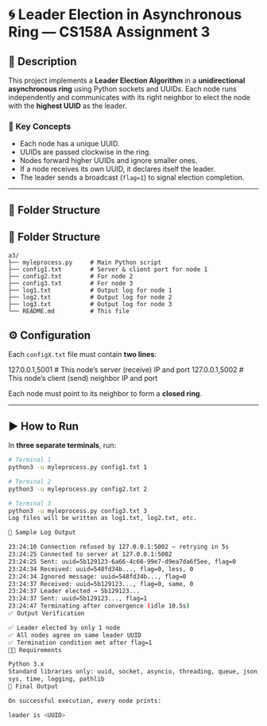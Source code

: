 # 🌀 Leader Election in Asynchronous Ring — CS158A Assignment 3

## 📌 Description
This project implements a **Leader Election Algorithm** in a 
**unidirectional asynchronous ring** using Python sockets and UUIDs. Each 
node runs independently and communicates with its right neighbor to elect 
the node with the **highest UUID** as the leader.

### 🧠 Key Concepts
- Each node has a unique UUID.
- UUIDs are passed clockwise in the ring.
- Nodes forward higher UUIDs and ignore smaller ones.
- If a node receives its own UUID, it declares itself the leader.
- The leader sends a broadcast (`flag=1`) to signal election completion.

---

## 📁 Folder Structure

## 📁 Folder Structure

```
a3/
├── myleprocess.py     # Main Python script
├── config1.txt        # Server & client port for node 1
├── config2.txt        # For node 2
├── config3.txt        # For node 3
├── log1.txt           # Output log for node 1
├── log2.txt           # Output log for node 2
├── log3.txt           # Output log for node 3
└── README.md          # This file
```

## ⚙️ Configuration

Each `configX.txt` file must contain **two lines**:

127.0.0.1,5001 # This node’s server (receive) IP and port
127.0.0.1,5002 # This node’s client (send) neighbor IP and port


Each node must point to its neighbor to form a **closed ring**.

---

## ▶️ How to Run

In **three separate terminals**, run:

```bash
# Terminal 1
python3 -u myleprocess.py config1.txt 1

# Terminal 2
python3 -u myleprocess.py config2.txt 2

# Terminal 3
python3 -u myleprocess.py config3.txt 3
Log files will be written as log1.txt, log2.txt, etc.

📝 Sample Log Output

23:24:10 Connection refused by 127.0.0.1:5002 — retrying in 5s
23:24:25 Connected to server at 127.0.0.1:5002
23:24:25 Sent: uuid=5b129123-6a66-4c66-99e7-d9ea7da6f5ee, flag=0
23:24:34 Received: uuid=548fd34b..., flag=0, less, 0
23:24:34 Ignored message: uuid=548fd34b..., flag=0
23:24:37 Received: uuid=5b129123..., flag=0, same, 0
23:24:37 Leader elected → 5b129123...
23:24:37 Sent: uuid=5b129123..., flag=1
23:24:47 Terminating after convergence (idle 10.5s)
✅ Output Verification

✅ Leader elected by only 1 node
✅ All nodes agree on same leader UUID
✅ Termination condition met after flag=1
🧑‍💻 Requirements

Python 3.x
Standard libraries only: uuid, socket, asyncio, threading, queue, json, 
sys, time, logging, pathlib
🏁 Final Output

On successful execution, every node prints:

leader is <UUID>
